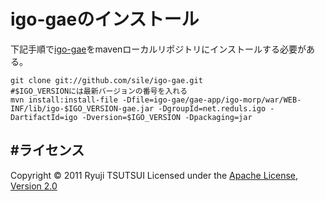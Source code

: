 # igo-gaeのインストール

下記手順で[igo-gae](https://github.com/sile/igo-gae)をmavenローカルリポジトリにインストールする必要がある。

    git clone git://github.com/sile/igo-gae.git
    #$IGO_VERSIONには最新バージョンの番号を入れる
    mvn install:install-file -Dfile=igo-gae/gae-app/igo-morp/war/WEB-INF/lib/igo-$IGO_VERSION-gae.jar -DgroupId=net.reduls.igo -DartifactId=igo -Dversion=$IGO_VERSION -Dpackaging=jar

#ライセンス
----------
Copyright &copy; 2011 Ryuji TSUTSUI
Licensed under the [Apache License, Version 2.0][Apache]
 
 [Apache]: http://www.apache.org/licenses/LICENSE-2.0
